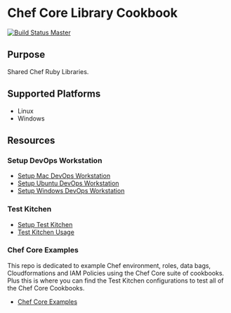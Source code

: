 # Chef Core Library Cookbook

[![Build Status Master](https://travis-ci.org/chefcore/core_library.svg?branch=master)](https://travis-ci.org/chefcore/core_library)

## Purpose

Shared Chef Ruby Libraries.

## Supported Platforms

* Linux
* Windows

## Resources

### Setup DevOps Workstation

* [Setup Mac DevOps Workstation](http://www.bonusbits.com/wiki/Reference:Mac_OS_DevOps_Workstation_Setup_Check_List)
* [Setup Ubuntu DevOps Workstation](http://www.bonusbits.com/wiki/Reference:Ubuntu_DevOps_Workstation_Setup_Check_List)
* [Setup Windows DevOps Workstation](http://www.bonusbits.com/wiki/Reference:Windows_DevOps_Workstation_Setup_Check_List)

### Test Kitchen

* [Setup Test Kitchen](https://www.bonusbits.com/wiki/HowTo:Setup_Test_Kitchen)
* [Test Kitchen Usage](https://www.bonusbits.com/wiki/Reference:Test_Kitchen)

### Chef Core Examples

This repo is dedicated to example Chef environment, roles, data bags, Cloudformations and IAM Policies using the Chef Core suite of cookbooks.
Plus this is where you can find the Test Kitchen configurations to test all of the Chef Core Cookbooks.

* [Chef Core Examples](https://github.com/chefcore/core_examples)
